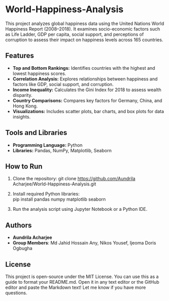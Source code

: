 # World-Happiness-Analysis
This project analyzes global happiness data using the United Nations World Happiness Report (2008–2018). It examines socio-economic factors such as Life Ladder, GDP per capita, social support, and perceptions of corruption to assess their impact on happiness levels across 165 countries.

## Features
- **Top and Bottom Rankings:** Identifies countries with the highest and lowest happiness scores.
- **Correlation Analysis:** Explores relationships between happiness and factors like GDP, social support, and corruption.
- **Income Inequality:** Calculates the Gini Index for 2018 to assess wealth disparity.
- **Country Comparisons:** Compares key factors for Germany, China, and Hong Kong.
- **Visualizations:** Includes scatter plots, bar charts, and box plots for data insights.

## Tools and Libraries
- **Programming Language:** Python
- **Libraries:** Pandas, NumPy, Matplotlib, Seaborn

## How to Run
1. Clone the repository:
git clone https://github.com/Aundrila Acharjee/World-Happiness-Analysis.git

2. Install required Python libraries:
\
pip install pandas numpy matplotlib seaborn


3. Run the analysis script using Jupyter Notebook or a Python IDE.

## Authors
- **Aundrila Acharjee**
- **Group Members**: Md Jahid Hossain Any, Nikos Yousef, Ijeoma Doris Ogbugha

## License
This project is open-source under the MIT License.
You can use this as a guide to format your README.md. Open it in any text editor or the GitHub editor and paste the Markdown text! Let me know if you have more questions.









